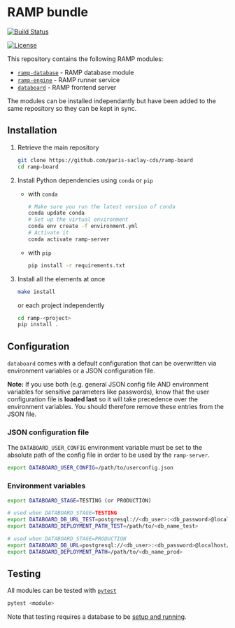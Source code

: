 # RAMP bundle

[![Build Status](https://travis-ci.com/paris-saclay-cds/ramp-board.svg?branch=master)](https://travis-ci.com/paris-saclay-cds/ramp-board)

[![License](https://img.shields.io/badge/License-BSD%203--Clause-blue.svg)](https://opensource.org/licenses/BSD-3-Clause)


This repository contains the following RAMP modules:

- [`ramp-database`](https://github.com/paris-saclay-cds/ramp-board/tree/master/ramp-database) - RAMP database module
- [`ramp-engine`](https://github.com/paris-saclay-cds/ramp-board/tree/master/ramp-engine) - RAMP runner service
- [`databoard`](https://github.com/paris-saclay-cds/ramp-board/tree/master/databoard) - RAMP frontend server

The modules can be installed independantly but have been added to the same repository so they can be kept in sync.


Installation
------------

1. Retrieve the main repository

    ```bash
    git clone https://github.com/paris-saclay-cds/ramp-board
    cd ramp-board
    ```

2. Install Python dependencies using `conda` or `pip`

    - with `conda`

      ```bash
      # Make sure you run the latest version of conda
      conda update conda
      # Set up the virtual environment
      conda env create -f environment.yml
      # Activate it
      conda activate ramp-server
      ```

    - with `pip`

      ```bash
      pip install -r requirements.txt
      ```

3. Install all the elements at once
    
    ```bash
    make install
    ```
  
   or each project independently 

    ```bash
    cd ramp-<project>
    pip install .
    ```


Configuration
-------------

`databoard` comes with a default configuration that can be overwritten via environment variables or a JSON configuration file.

**Note:** If you use both (e.g. general JSON config file AND environment variables for sensitive parameters like passwords), know that the user configuration file is **loaded last** so it will take precedence over the environment variables. You should therefore remove these entries from the JSON file.

### JSON configuration file


The `DATABOARD_USER_CONFIG` environment variable must be set to the absolute path of the config file in order to be used by the `ramp-server`.

```bash
export DATABOARD_USER_CONFIG=/path/to/userconfig.json
```

### Environment variables

```bash
export DATABOARD_STAGE=TESTING (or PRODUCTION)

# used when DATABOARD_STAGE=TESTING
export DATABOARD_DB_URL_TEST=postgresql://<db_user>:<db_password>@localhost/<db_name_test>
export DATABOARD_DEPLOYMENT_PATH_TEST=/path/to/<db_name_test>

# used when DATABOARD_STAGE=PRODUCTION
export DATABOARD_DB_URL=postgresql://<db_user>:<db_password>@localhost/<db_name_prod>
export DATABOARD_DEPLOYMENT_PATH=/path/to/<db_name_prod>
```


Testing
-------

All modules can be tested with [`pytest`][pytest]

```bash
pytest <module>
```

Note that testing requires a database to be [setup and running][dbsetup].


[pytest]: https://docs.pytest.org/en/latest/
[dbsetup]: ramp-database/README.md#set-up-of-a-postgresql-database
